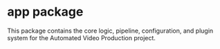 # app package

This package contains the core logic, pipeline, configuration, and plugin system for the Automated Video Production project. 